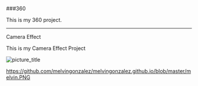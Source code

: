 ###360

This is my 360 project.

<script src="//360.vizor.io/scripts/embed.js" data-vizorurl="https://360.vizor.io/embed/v/vbj" ></script>

***

Camera Effect 

This is my Camera Effect Project

![picture_title](https://github.com/melvingonzalez/melvingonzalez.github.io/blob/master/melvin.PNG?raw=true "Optional Title")









https://github.com/melvingonzalez/melvingonzalez.github.io/blob/master/melvin.PNG

